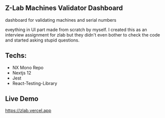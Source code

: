 

## Z-Lab Machines Validator Dashboard
dashboard for validating machines and serial numbers

eveything in UI part made from scratch by myself.
I created this as an interview assignment for zlab but they didn't even bother to check the code and started asking stupid questions.

## Techs:

* NX Mono Repo
* Nextjs 12
* Jest
* React-Testing-Library

## Live Demo
https://zlab.vercel.app

